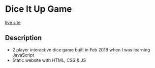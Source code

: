 # Dice It Up Game
[live site](https://diceitup.annieliang.io/)
## Description
- 2 player interactive dice game built in Feb 2018 when I was learning JavaScript
- Static website with HTML, CSS & JS

